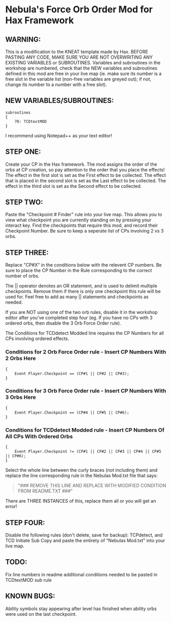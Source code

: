 # Nebula's Force Orb Order Mod for Hax Framework

## **WARNING:** 
This is a modification to the KNEAT template made by Hax. BEFORE PASTING ANY CODE, MAKE SURE YOU ARE NOT OVERWRITING ANY EXISTING VARIABLES or SUBROUTINES. 
Variables and subroutines in the workshop are numbered, check that the NEW variables and subroutines defined in this mod are free in your live map (ie. make sure its number is a free slot in the variable list (non-free variables are greyed out); if not, change its number to a number with a free slot).

## NEW VARIABLES/SUBROUTINES:
```
subroutines
{
	70: TCDtextMOD
}
```


I recommend using Notepad++ as your text editor!


## STEP ONE: 
Create your CP in the Hax framework. The mod assigns the order of the orbs at CP creation, so pay attention to the order that you place the effects! 
The effect in the first slot is set as the First effect to be collected.
The effect that is placed in the second slot is set as the Last effect to be collected.
The effect in the third slot is set as the Second effect to be collected.


## STEP TWO:
Paste the "Checkpoint # Finder" rule into your live map.
This allows you to view what checkpoint you are currently standing on by pressing your interact key. 
Find the checkpoints that require this mod, and record their Checkpoint Number. Be sure to keep a seperate list of CPs involving 2 vs 3 orbs.


## STEP THREE:

Replace "CP#X" in the conditions below with the relevent CP numbers. Be sure to place the CP Number in the Rule corresponding to the correct number of orbs.

The || operator denotes an OR statement, and is used to delimit multiple checkpoints. Remove them if there is only one checkpoint this rule will be used for.
Feel free to add as many || statements and checkpoints as needed.

If you are NOT using one of the two orb rules, disable it in the workshop editor after you've completed step four (eg. If you have no CPs with 3 ordered orbs, then disable the 3 Orb Force Order rule).

The Conditions for TCDdetect Modded line requires the CP Numbers for all CPs involving ordered effects.


### Conditions for 2 Orb Force Order rule - Insert CP Numbers With 2 Orbs Here
```
{
	Event Player.Checkpoint == (CP#1 || CP#2 || CP#3);
}
```
### Conditions for 3 Orb Force Order rule - Insert CP Numbers With 3 Orbs Here
```
{
	Event Player.Checkpoint == (CP#4 || CP#5 || CP#6);
}
```
### Conditions for TCDdetect Modded rule - Insert CP Numbers Of All CPs With Ordered Orbs
```
{
	Event Player.Checkpoint != (CP#1 || CP#2 || CP#3 || CP#4 || CP#5 || CP#6);
}
```
Select the whole line between the curly braces (not including them) and replace the line corresponding rule in the Nebulas Mod.txt file that says:
> "### REMOVE THIS LINE AND REPLACE WITH MODIFIED CONDITION FROM README.TXT ###"

There are THREE INSTANCES of this, replace them all or you will get an error! 

## STEP FOUR:
Disable the following rules (don't delete, save for backup): TCPdetect, and TCD Initiate Sub 
Copy and paste the entirety of "Nebulas Mod.txt" into your live map.





## TODO:
Fix line numbers in readme
additional conditions needed to be pasted in TCDtextMOD sub rule

## KNOWN BUGS:
Ability symbols stay appearing after level has finished when ability orbs were used on the last checkpoint.

